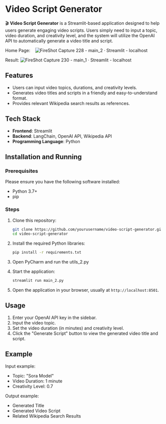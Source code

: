 # Video Script Generator

🎬 **Video Script Generator** is a Streamlit-based application designed to help users generate engaging video scripts. Users simply need to input a topic, video duration, and creativity level, and the system will utilize the OpenAI API to automatically generate a video title and script.

Home Page:   
![FireShot Capture 228 - main_2 · Streamlit - localhost](https://github.com/user-attachments/assets/6d4da540-c23d-4387-b0f8-8194b83a2ab1)

Result:
![FireShot Capture 230 - main_1 · Streamlit - localhost](https://github.com/user-attachments/assets/4da58538-cb50-4387-ac0b-cd59c2d4e33a)

## Features

- Users can input video topics, durations, and creativity levels.
- Generates video titles and scripts in a friendly and easy-to-understand format.
- Provides relevant Wikipedia search results as references.

## Tech Stack

- **Frontend**: Streamlit
- **Backend**: LangChain, OpenAI API, Wikipedia API
- **Programming Language**: Python

## Installation and Running

### Prerequisites

Please ensure you have the following software installed:

- Python 3.7+
- pip

### Steps

1. Clone this repository:
   ```bash
   git clone https://github.com/yourusername/video-script-generator.git
   cd video-script-generator
   ```

2. Install the required Python libraries:
   ```bash
   pip install -r requirements.txt
   ```

3. Open PyCharm and run the utils_2.py 

4. Start the application:
   ```bash
   streamlit run main_2.py
   ```

5. Open the application in your browser, usually at `http://localhost:8501`.

## Usage

1. Enter your OpenAI API key in the sidebar.
2. Input the video topic.
3. Set the video duration (in minutes) and creativity level.
4. Click the "Generate Script" button to view the generated video title and script.

## Example

Input example:
- Topic: "Sora Model"
- Video Duration: 1 minute
- Creativity Level: 0.7

Output example:
- Generated Title
- Generated Video Script
- Related Wikipedia Search Results
